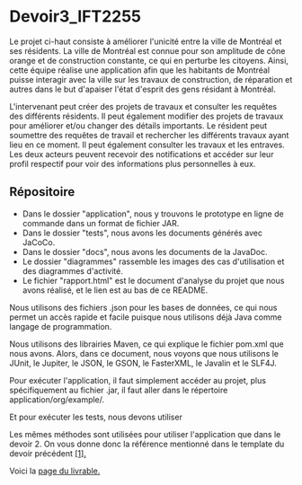 # Devoir3_IFT2255

Le projet ci-haut consiste à améliorer l'unicité entre la ville de Montréal et ses résidents. La ville de Montréal est connue pour son amplitude de cône orange et de construction constante, ce qui en perturbe les citoyens. Ainsi, cette équipe réalise une application afin que les habitants de Montréal puisse interagir avec la ville sur les travaux de construction, de réparation et autres dans le but d'apaiser l'état d'esprit des gens résidant à Montréal. 

L'intervenant peut créer des projets de travaux et consulter les requêtes des différents résidents. Il peut également modifier des projets de travaux pour améliorer et/ou changer des détails importants. Le résident peut soumettre des requêtes de travail et rechercher les différents travaux ayant lieu en ce moment. Il peut également consulter les travaux et les entraves. Les deux acteurs peuvent recevoir des notifications et accéder sur leur profil respectif pour voir des informations plus personnelles à eux.

## Répositoire
- Dans le dossier "application", nous y trouvons le prototype en ligne de commande dans un format de fichier JAR.
- Dans le dossier "tests", nous avons les documents générés avec JaCoCo.
- Dans le dossier "docs", nous avons les documents de la JavaDoc.
- Le dossier "diagrammes" rassemble les images des cas d'utilisation et des diagrammes d'activité.
- Le fichier "rapport.html" est le document d'analyse du projet que nous avons réalisé, et le lien est au bas de ce README.

Nous utilisons des fichiers .json pour les bases de données, ce qui nous permet un accès rapide et facile puisque nous utilisons déjà Java comme langage de programmation.

Nous utilisons des librairies Maven, ce qui explique le fichier pom.xml que nous avons. Alors, dans ce document, nous voyons que nous utilisons le JUnit, le Jupiter, le JSON, le GSON, le FasterXML, le Javalin et le SLF4J.

Pour exécuter l'application, il faut simplement accéder au projet, plus spécifiquement au fichier .jar, il faut aller dans le répertoire application/org/example/.

Et pour exécuter les tests, nous devons utiliser 

Les mêmes méthodes sont utilisées pour utiliser l'application que dans le devoir 2. On vous donne donc la référence mentionné dans le template du devoir précédent <a  href="https://chrisserver.github.io/Gr17_IFT2255/rapport.html" target="_blank" rel="noopener noreferrer">[1].</a>

Voici la <a href="https://chrisserver.github.io/Gr17_IFT2255/rapport.html" target="_blank" rel="noopener noreferrer">page du livrable.</a>

